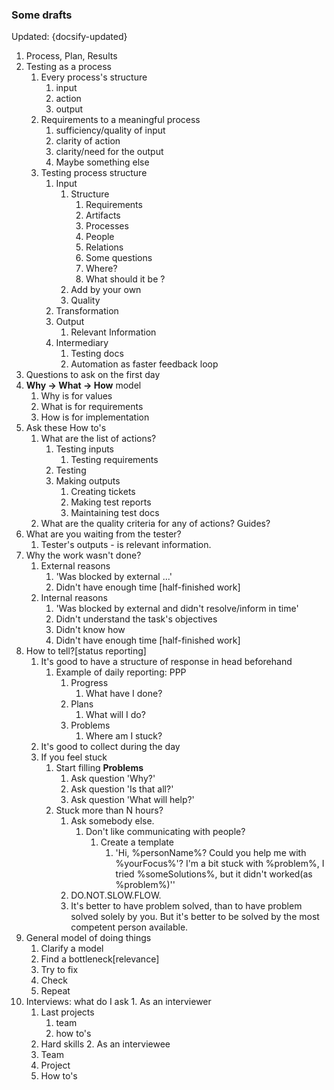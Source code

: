 ### Some drafts

Updated: {docsify-updated}


1. Process, Plan, Results
2. Testing as a process
	1. Every process's structure
		1. input
		2. action
		3. output
	2. Requirements to a meaningful process
		1. sufficiency/quality of input
		2. clarity of action
		3. clarity/need for the output
		4. Maybe something else
	3.  Testing process structure
		1. Input
			1. Structure
				1. Requirements
				2. Artifacts
				3. Processes
				4. People
				5. Relations
				6. Some questions
				7. Where?
				8. What should it be ?
			2. Add by your own		
			3. Quality
		2. Transformation
		3. Output
			1. Relevant Information
		4. Intermediary
			1. Testing docs
			2. Automation as faster feedback loop
3. Questions to ask on the  first day
4. **Why -> What -> How** model
	1. Why is for values
	2. What is for requirements
	3. How is for implementation
5. Ask these How to's
	1. What are the list of actions?
		1. Testing inputs
			1. Testing requirements
		2. Testing
		3. Making outputs
			1. Creating tickets
			2. Making test reports
			3. Maintaining test docs
	2. What are the quality criteria for any of actions? Guides?
6.  What are you waiting from the tester?
	1.  Tester's outputs - is relevant information.
7.  Why the work wasn't done?
	1.  External reasons
		1.  'Was blocked by external ...'
		2.  Didn't have  enough time [half-finished work]
	2.  Internal reasons
		1.  'Was blocked  by external and didn't resolve/inform in time'
		2.  Didn't understand the task's objectives
		3.  Didn't know how
		4.  Didn't have  enough time [half-finished work]
8.  How to tell?[status reporting]
	1.  It's good to have a structure of response in head beforehand
		1.  Example of daily reporting: PPP
			1.  Progress
				1.  What have I done?
			2.  Plans
				1.  What will I do?
			3.  Problems
				1.  Where am I stuck?
	2.  It's good to collect during the day
	3.  If you feel stuck
		1.  Start filling **Problems**	
			1.  Ask question 'Why?'
			2. Ask question 'Is that all?'
			3. Ask question 'What will help?'
		2.  Stuck more than N hours?
			1.  Ask  somebody else.
				1.  Don't like communicating with people?
					1.  Create a template
						1.  'Hi, %personName%? Could you help me with %yourFocus%'? I'm a bit stuck with %problem%, I tried %someSolutions%, but it didn't worked(as %problem%)''
			2.  DO.NOT.SLOW.FLOW.
			3.  It's better to have problem solved, than to have problem solved solely by you. But it's better to be solved by the most competent person available.
9.  General model of doing things
	1.  Clarify a model
	2.  Find a bottleneck[relevance]
	3.  Try to fix
	4.  Check
	5.  Repeat
10.  Interviews: what do I ask
	1.  As an interviewer
		1.  Last projects
			1.  team
			2.  how to's
		2.  Hard skills
	2.  As an interviewee
		1.  Team
		2.  Project
		3.  How to's
